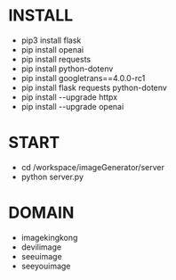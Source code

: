 # INSTALL

- pip3 install flask
- pip install openai
- pip install requests
- pip install python-dotenv
- pip install googletrans==4.0.0-rc1
- pip install flask requests python-dotenv
- pip install --upgrade httpx
- pip install --upgrade openai

# START

- cd /workspace/imageGenerator/server
- python server.py

# DOMAIN

- imagekingkong
- devilimage
- seeuimage
- seeyouimage
